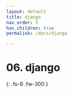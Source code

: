 ```yaml
---
layout: default
title: django
nav_order: 5
has_children: true
permalink: /docs/django

---
```


# 06. django

{: .fs-6 .fw-300 }